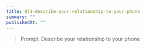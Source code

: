 ```yaml
---
title: 071-describe-your-relationship-to-your-phone
summary: ""
publishedAt: ""
---
```


> Prompt: Describe your relationship to your phone

